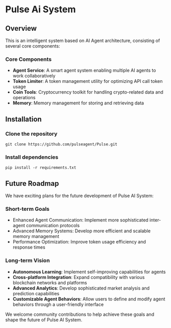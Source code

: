 # Pulse Ai System

## Overview
This is an intelligent system based on AI Agent architecture, consisting of several core components:

### Core Components
- **Agent Service**: A smart agent system enabling multiple AI agents to work collaboratively
- **Token Limiter**: A token management utility for optimizing API call token usage
- **Coin Tools**: Cryptocurrency toolkit for handling crypto-related data and operations
- **Memory**: Memory management for storing and retrieving data

## Installation
### Clone the repository
``` git clone https://github.com/pulseagent/Pulse.git ```
### Install dependencies
``` pip install -r requirements.txt ```

## Future Roadmap
We have exciting plans for the future development of Pulse AI System:

### Short-term Goals
- Enhanced Agent Communication: Implement more sophisticated inter-agent communication protocols
- Advanced Memory Systems: Develop more efficient and scalable memory management
- Performance Optimization: Improve token usage efficiency and response times

### Long-term Vision
- **Autonomous Learning**: Implement self-improving capabilities for agents
- **Cross-platform Integration**: Expand compatibility with various blockchain networks and platforms
- **Advanced Analytics**: Develop sophisticated market analysis and prediction capabilities
- **Customizable Agent Behaviors**: Allow users to define and modify agent behaviors through a user-friendly interface

We welcome community contributions to help achieve these goals and shape the future of Pulse AI System.